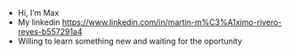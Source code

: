 - Hi, I’m Max
- My linkedin https://www.linkedin.com/in/martin-m%C3%A1ximo-rivero-reyes-b557291a4
- Willing to learn something new and waiting for the oportunity

